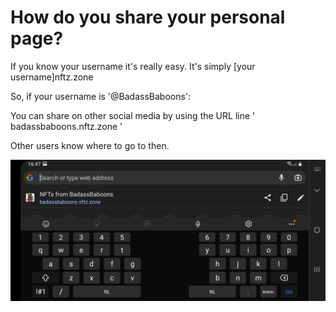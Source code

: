 # How do you share your personal page?

If you know your username it's really easy. It's simply \[your username]nftz.zone&#x20;

So, if your username is '@BadassBaboons':

You can share on other social media by using the URL line  ' badassbaboons.nftz.zone '

Other users know where to go to then. &#x20;

![](<../../.gitbook/assets/Sharing (1).jpg>)
